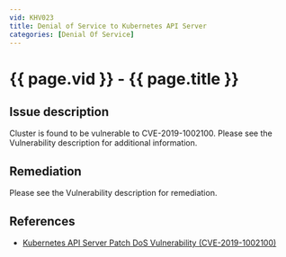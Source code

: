 ```yaml
---
vid: KHV023
title: Denial of Service to Kubernetes API Server
categories: [Denial Of Service]
---
```


# {{ page.vid }} - {{ page.title }}

## Issue description

Cluster is found to be vulnerable to CVE-2019-1002100. Please see the Vulnerability description for additional information.

## Remediation

Please see the Vulnerability description for remediation.

## References

- [Kubernetes API Server Patch DoS Vulnerability (CVE-2019-1002100)](https://blog.aquasec.com/kubernetes-vulnerability-cve-2019-1002100)